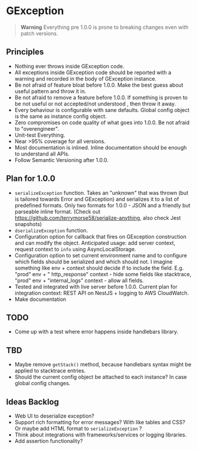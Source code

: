 # GException

> **Warning**
> Everything pre 1.0.0 is prone to breaking changes even with patch versions.

## Principles

- Nothing ever throws inside GException code.
- All exceptions inside GException code should be reported with a warning and recorded in the body of GException
  instance.
- Be not afraid of feature bloat before 1.0.0. Make the best guess about useful pattern and throw it in.
- Be not afraid to remove a feature before 1.0.0. If something is proven to be not useful or not accepted/not understood
  , then throw it away.
- Every behaviour is configurable with sane defaults. Global config object is the same as instance config object.
- Zero compromises on code quality of what goes into 1.0.0. Be not afraid to "overengineer".
- Unit-test Everything.
- Near >95% coverage for all versions.
- Most documentation is inlined. Inline documentation should be enough to understand all APIs.
- Follow Semantic Versioning after 1.0.0.

## Plan for 1.0.0

- `serializeException` function. Takes an "unknown" that was thrown (but is tailored towards Error and GException) and
  serializes it to a list of predefined formats. Only two formats for 1.0.0 - JSON and a friendly but parseable inline
  format. (Check
  out https://github.com/terrymorse58/serialize-anything, also check Jest snapshots)
- `dserializeException` function.
- Configuration option for callback that fires on GException construction and can modify the object. Anticipated usage:
  add server context, request context to `info` using AsyncLocalStorage.
- Configuration option to set current environment name and to configure which fields should be serialized and which
  should not. I imagine something like env + context should decide if to include the field. E.g. "prod" env + "
  http_response" context - hide some fields like stacktrace, "prod" env + "internal_logs" context - allow all fields.
- Tested and integrated with live server before 1.0.0. Current plan for integration context: REST API on NestJS +
  logging to AWS CloudWatch.
- Make documentation

## TODO

- Come up with a test where error happens inside handlebars library.

## TBD

- Maybe remove `getStack()` method, because handlebars syntax might be applied to stacktrace entries.
- Should the current config object be attached to each instance? In case global config changes.

## Ideas Backlog

- Web UI to deserialize exception?
- Support rich formatting for error messages? With like tables and CSS? Or maybe add HTML format to `serializeException`
  ?
- Think about integrations with frameworks/services or logging libraries. 
- Add assertion functionality?

